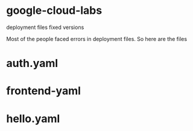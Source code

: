# google-cloud-labs 
deployment files fixed versions

<p>Most of the people faced errors in deployment files. So here are the files </p>

<h1>auth.yaml</h1>
<h1>frontend-yaml</h1>
<h1>hello.yaml</h1>
